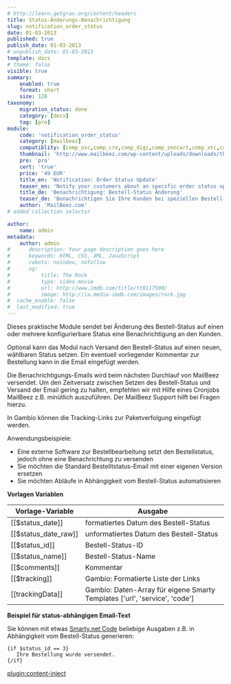 ```yaml
---
# http://learn.getgrav.org/content/headers
title: Status-Änderungs-Benachrichtigung
slug: notification_order_status
date: 01-03-2013
published: true
publish_date: 01-03-2013
# unpublish_date: 01-03-2013
template: docs
# theme: false
visible: true
summary:
    enabled: true
    format: short
    size: 128
taxonomy:
    migration_status: done
    category: [docs]
    tag: [pro]
module:
    code: 'notification_order_status'
    category: [mailbeez]
    compatiblity: [comp_osc,comp_cre,comp_digi,comp_zencart,comp_xtc,comp_xtcm2,comp_gambio]
    thumbnail: 'http://www.mailbeez.com/wp-content/uploads/downloads/thumbnails/2013/03/icon_32.png'
    pro: 'pro'
    cert: 'true'
    price: '49 EUR'
    title_en: 'Notification: Order Status Update'
    teaser_en: 'Notify your customers about an specific order status update, e.g. to send a delivery tracking link'
    title_de: 'Benachrichtigung: Bestell-Status Änderung'
    teaser_de: 'Benachrichtigen Sie Ihre Kunden bei speziellen Bestell-Status Änderungen, z.B. um einen Link zur Paket-Verfolgung zu schicken'
    author: 'MailBeez.com'
# added collection selector

author:
    name: admin
metadata:
    author: admin
#      description: Your page description goes here
#      keywords: HTML, CSS, XML, JavaScript
#      robots: noindex, nofollow
#      og:
#          title: The Rock
#          type: video.movie
#          url: http://www.imdb.com/title/tt0117500/
#          image: http://ia.media-imdb.com/images/rock.jpg
#  cache_enable: false
#  last_modified: true
---
```


Dieses praktische Module sendet bei Änderung des Bestell-Status auf einen oder mehrere konfigurierbare Status eine Benachrichtigung an den Kunden.

Optional kann das Modul nach Versand den Bestell-Status auf einen neuen, wählbaren Status setzen. Ein eventuell vorliegender Kommentar zur Bestellung kann in die Email eingefügt werden.

Die Benachrichtigungs-Emails wird beim nächsten Durchlauf von MailBeez versendet. Um den Zeitversatz zwischen Setzen des Bestell-Status und Versand der Email gering zu halten, empfehlen wir mit Hilfe eines Cronjobs MailBeez z.B. minütlich auszuführen. Der MailBeez Support hilft bei Fragen hierzu.

In Gambio können die Tracking-Links zur Paketverfolgung eingefügt werden.

Anwendungsbeispiele:

- Eine externe Software zur Bestellbearbeitung setzt den Bestellstatus, jedoch ohne eine Benachrichtung zu versenden
- Sie möchten die Standard Bestelltstatus-Email mit einer eigenen Version ersetzen
- Sie möchten Abläufe in Abhängigkeit vom Bestell-Status automatisieren

**Vorlagen Variablen**


| Vorlage-Variable   | Ausgabe                                 |
|--------------------|-----------------------------------------|
| [[$status_date]]     | formatiertes Datum des Bestell-Status   |
| [[$status_date_raw]] | unformatiertes Datum des Bestell-Status |
| [[$status_id]]       | Bestell-Status-ID                       |
| [[$status_name]]     | Bestell-Status-Name                     |
| [[$comments]]        | Kommentar                               |
| [[$tracking]]        | Gambio: Formatierte Liste der Links     |
| [[trackingData]]     | Gambio: Daten-Array für eigene Smarty Templates ['url', 'service', 'code'] |

**Beispiel für status-abhängigen Email-Text**

Sie können mit etwas [Smarty.net Code](http://www.smarty.net/docs/en/language.function.if.tpl) beliebige Ausgaben z.B. in Abhängigkeit vom Bestell-Status generieren:

    {if $status_id == 3}
       Ihre Bestellung wurde versendet.
    {/if}



[plugin:content-inject](/content_blocks/pro_responsive_template)
